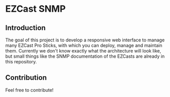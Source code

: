 # EZCast SNMP
## Introduction
The goal of this project is to develop a responsive web interface to manage many EZCast Pro Sticks, with which you can deploy, manage and maintain them.  Currently we don't know exactly what the architecture will look like, but small things like the SNMP documentation of the EZCasts are already in this repository.

## Contribution
Feel free to contribute!
